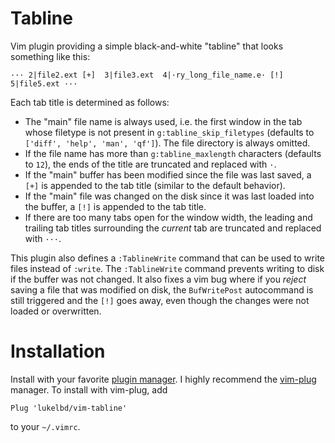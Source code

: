 Tabline
=======

Vim plugin providing a simple black-and-white "tabline" that looks something
like this:

```
··· 2|file2.ext [+]  3|file3.ext  4|·ry_long_file_name.e· [!]  5|file5.ext ···
```

Each tab title is determined as follows:

* The "main" file name is always used, i.e. the first window in the tab
  whose filetype is not present in `g:tabline_skip_filetypes`
  (defaults to `['diff', 'help', 'man', 'qf']`). The file directory is always omitted.
* If the file name has more than `g:tabline_maxlength` characters
  (defaults to `12`), the ends of the title are truncated and replaced with `·`.
* If the "main" buffer has been modified since the file was last saved, a `[+]` is
  appended to the tab title (similar to the default behavior).
* If the "main" file was changed on the disk since it was last loaded into the buffer,
  a `[!]` is appended to the tab title.
* If there are too many tabs open for the window width, the leading and trailing tab
  titles surrounding the *current* tab are truncated and replaced with `···`.

This plugin also defines a `:TablineWrite` command that can be used to write files
instead of `:write`. The `:TablineWrite` command prevents writing to disk if the buffer
was not changed. It also fixes a vim bug where if you *reject* saving a file that was
modified on disk, the `BufWritePost` autocommand is still triggered and the `[!]` goes
away, even though the changes were not loaded or overwritten.

Installation
============

Install with your favorite [plugin manager](https://vi.stackexchange.com/q/388/8084).
I highly recommend the [vim-plug](https://github.com/junegunn/vim-plug) manager.
To install with vim-plug, add
```
Plug 'lukelbd/vim-tabline'
```
to your `~/.vimrc`.
